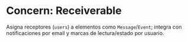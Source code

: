 # Concern: Receiverable

Asigna receptores (`users`) a elementos como `Message`/`Event`; integra con notificaciones por email y marcas de lectura/estado por usuario.
